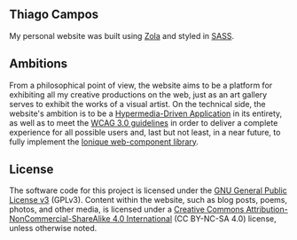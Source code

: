 ## Thiago Campos
My personal website was built using [Zola](https://getzola.org) and styled in [SASS](https://sass-lang.com).

## Ambitions
From a philosophical point of view, the website aims to be a platform for exhibiting all my creative 
productions on the web, just as an art gallery serves to exhibit the works of a visual artist. On the 
technical side, the website's ambition is to be a [Hypermedia-Driven Application](https://hypermedia.systems/book/contents/)
in its entirety, as well as to meet the [WCAG 3.0 guidelines](https://www.w3.org/TR/wcag-3.0/) in 
order to deliver a complete experience for all possible users and, last but not least, in a near future,
to fully implement the [Ionique web-component library](https://github.com/thigcampos/ionique).

## License
The software code for this project is licensed under the [GNU General Public License v3](./LICENSE) (GPLv3). 
Content within the website, such as blog posts, poems, photos, and other media, is licensed under a [Creative 
Commons Attribution-NonCommercial-ShareAlike 4.0 International](https://creativecommons.org/licenses/by-nc-sa/4.0/deed.pt-br) (CC BY-NC-SA 4.0) license, unless otherwise noted.
